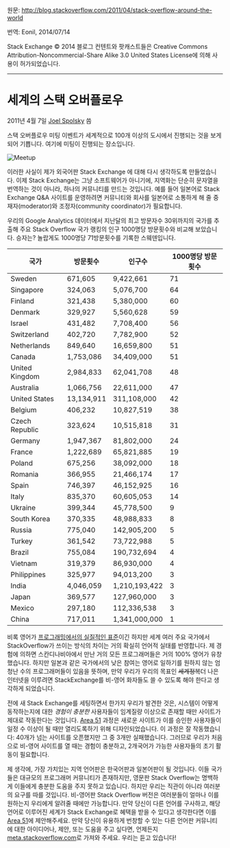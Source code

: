 원문: http://blog.stackoverflow.com/2011/04/stack-overflow-around-the-world

번역: Eonil, 2014/07/14

Stack Exchange © 2014 블로그 컨텐트와 팟캐스트들은 Creative Commons Attribution-Noncommercial-Share Alike 3.0 United States License에 의해 사용이 허가되었습니다.


***

# 세계의 스택 오버플로우

2011년 4월 7일 [Joel Spolsky](http://blog.stackoverflow.com/author/spolsky/) 씀

스택 오버플로우 미팅 이벤트가 세계적으로 100개 이상의 도시에서 진행되는 것을 보게 되어 기쁩니다. 여기에 미팅이 진행되는 장소입니다.

![Meetup](http://blog.stackoverflow.com/wp-content/uploads/2011-04-06_14-48-14.png)

이러한 사실이 제가 외국어판 Stack Exchange 에 대해 다시 생각하도록 만들었습니다. 이제 Stack Exchange는 그냥 소프트웨어가 아니기에, 지역화는 단순히 문자열을 번역하는 것이 아니라, 하나의 커뮤니티를 만드는 것입니다. 예를 들어 일본어로 Stack Exchange Q&A 사이트를 운영하려면 커뮤니티와 회사를 일본어로 소통하게 해 줄 중재자(moderator)와 조정자(community coordinator)가 필요합니다.

우리의 Google Analytics 데이터에서 지난달의 최고 방문자수 30위까지의 국가를 추출해 주요 Stack Overflow 국가 랭킹의 인구 1000명당 방문횟수와 비교해 보았습니다. 승자는? 놀랍게도 1000명당 71방문횟수를 기록한 스웨덴입니다.

|국가	|방문횟수	|인구수	|1000명당 방문횟수
|----		|----	|----		|----		
|Sweden	|671,605	|9,422,661	|71
|Singapore	|324,063	|5,076,700	|64
|Finland	|321,438	|5,380,000	|60
|Denmark	|329,927	|5,560,628	|59
|Israel	|431,482	|7,708,400	|56
|Switzerland	|402,720	|7,782,900	|52
|Netherlands	|849,640	|16,659,800	|51
|Canada	|1,753,086	|34,409,000	|51
|United Kingdom	|2,984,833	|62,041,708	|48
|Australia	|1,066,756	|22,611,000	|47
|United States	|13,134,911	|311,108,000	|42
|Belgium	|406,232	|10,827,519	|38
|Czech Republic	|323,624	|10,515,818	|31
|Germany	|1,947,367	|81,802,000	|24
|France	|1,222,689	|65,821,885	|19
|Poland	|675,256	|38,092,000	|18
|Romania	|366,955	|21,466,174	|17
|Spain	|746,397	|46,152,925	|16
|Italy	|835,370	|60,605,053	|14
|Ukraine	|399,344	|45,778,500	|9
|South Korea	|370,335	|48,988,833	|8
|Russia	|775,040	|142,905,200	|5
|Turkey	|361,542	|73,722,988	|5
|Brazil	|755,084	|190,732,694	|4
|Vietnam	|319,379	|86,930,000	|4
|Philippines	|325,977	|94,013,200	|3
|India	|4,046,059	|1,210,193,422	|3
|Japan	|369,577	|127,960,000	|3
|Mexico	|297,180	|112,336,538	|3
|China	|717,011	|1,341,000,000	|1

비록 영어가 [프로그래밍에서의 실질적인 표준](http://blog.codinghorror.com/the-ugly-american-programmer/)이긴 하지만 세계 여러 주요 국가에서 StackOverflow가 쓰이는 방식의 차이는 거의 확실히 언어적 실태를 반영합니다. 제 경험에 의하면 스칸디나비아에서 만난 거의 모든 프로그래머들은 거의 100% 영어가 유창했습니다. 하지만 일본과 같은 국가에서의 낮은 참여는 영어로 일하기를 원하지 않는 엄청난 수의 프로그래머들이 있음을 뜻하며, 만약 우리가 우리의 목표인 <strike>세계정복</strike>더 나은 인터넷을 이루려면 StackExchange를 비-영어 화자들도 쓸 수 있도록 해야 한다고 생각하게 되었습니다.

전에 새 Stack Exchange를 세팅하면서 한가지 우리가 발견한 것은, 시스템이 어떻게 동작하는지에 대한 *경험이 충분한* 사용자들이 임계질량 이상으로 존재할 때만 사이트가 제대로 작동한다는 것입니다. [Area 51](http://area51.stackexchange.com/) 과정은 새로운 사이트가 이를 승인한 사용자들이 일정 수 이상이 될 때만 열리도록하기 위해 디자인되었습니다. 이 과정은 잘 작동했습니다: 40개가 넘는 사이트를 오픈했지만 그 중 3개만 실패했습니다. 그러므로 우리가 처음으로 비-영어 사이트를 열 때는 경험이 충분하고, 2개국어가 가능한 사용자들의 초기 활동이 필요합니다.


제 생각에, 가장 가치있는 지역 언어판은 한국어판과 일본어판이 될 것입니다. 이들 국가들은 대규모의 프로그래머 커뮤니티가 존재하지만, 영문판 Stack Overflow는 명백하게 이들에게 충분한 도움을 주지 못하고 있습니다. 하지만 우리는 직관이 아니라 여러분의 요구를 따를 것입니다. 비-영어판 Stack Overflow 버전은 여러분들이 얼마나 이를 원하는지 우리에게 알려줄 때에만 가능합니다. 만약 당신이 다른 언어를 구사하고, 해당 언어로 이루어진 세계가 Stack Exchange로 혜택을 받을 수 있다고 생각한다면 이를 [Area 51](http://area51.stackexchange.com/)에 제안해주세요. 만약 당신이 유용하게 번창할 수 있는 다른 언어판 커뮤니티에 대한 아이디어나, 제안, 또는 도움을 주고 싶다면, 언제든지 [meta.stackoverflow.com](http://meta.stackoverflow.com/)로 가져와 주세요. 우리는 듣고 있습니다!





